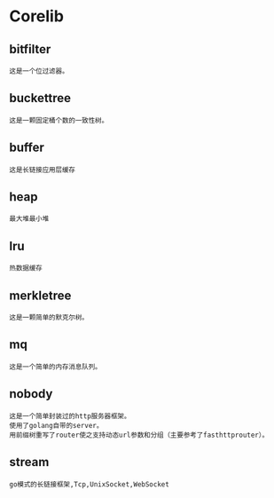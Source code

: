 # Corelib
## bitfilter
	这是一个位过滤器。
## buckettree
	这是一颗固定桶个数的一致性树。
## buffer
	这是长链接应用层缓存
## heap
	最大堆最小堆
## lru
	热数据缓存
## merkletree
	这是一颗简单的默克尔树。
## mq
	这是一个简单的内存消息队列。
## nobody
	这是一个简单封装过的http服务器框架。
	使用了golang自带的server。
	用前缀树重写了router使之支持动态url参数和分组（主要参考了fasthttprouter）。
## stream
	go模式的长链接框架,Tcp,UnixSocket,WebSocket
